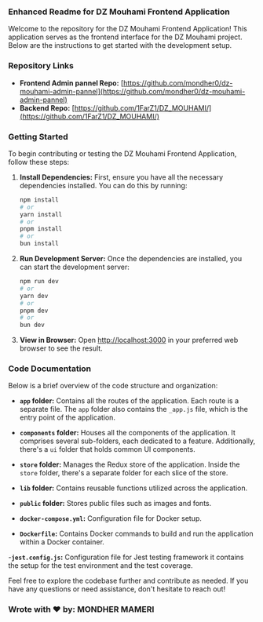 ### Enhanced Readme for DZ Mouhami Frontend Application

Welcome to the repository for the DZ Mouhami Frontend Application! This application serves as the frontend interface for the DZ Mouhami project. Below are the instructions to get started with the development setup.

### Repository Links

- **Frontend Admin pannel Repo:** [https://github.com/mondher0/dz-mouhami-admin-pannel](https://github.com/mondher0/dz-mouhami-admin-pannel)
- **Backend Repo:** [https://github.com/1FarZ1/DZ_MOUHAMI/](https://github.com/1FarZ1/DZ_MOUHAMI/)

### Getting Started

To begin contributing or testing the DZ Mouhami Frontend Application, follow these steps:

1. **Install Dependencies:** First, ensure you have all the necessary dependencies installed. You can do this by running:

   ```bash
   npm install
   # or
   yarn install
   # or
   pnpm install
   # or
   bun install
   ```

2. **Run Development Server:** Once the dependencies are installed, you can start the development server:

   ```bash
   npm run dev
   # or
   yarn dev
   # or
   pnpm dev
   # or
   bun dev
   ```

3. **View in Browser:** Open [http://localhost:3000](http://localhost:3000) in your preferred web browser to see the result.

### Code Documentation

Below is a brief overview of the code structure and organization:

- **`app` folder:** Contains all the routes of the application. Each route is a separate file. The `app` folder also contains the `_app.js` file, which is the entry point of the application.

- **`components` folder:** Houses all the components of the application. It comprises several sub-folders, each dedicated to a feature. Additionally, there's a `ui` folder that holds common UI components.

- **`store` folder:** Manages the Redux store of the application. Inside the `store` folder, there's a separate folder for each slice of the store.

- **`lib` folder:** Contains reusable functions utilized across the application.

- **`public` folder:** Stores public files such as images and fonts.

- **`docker-compose.yml`:** Configuration file for Docker setup.

- **`Dockerfile`:** Contains Docker commands to build and run the application within a Docker container.

-**`jest.config.js`:** Configuration file for Jest testing framework it contains the setup for the test environment and the test coverage.

Feel free to explore the codebase further and contribute as needed. If you have any questions or need assistance, don't hesitate to reach out!

### Wrote with ❤️ by: MONDHER MAMERI
